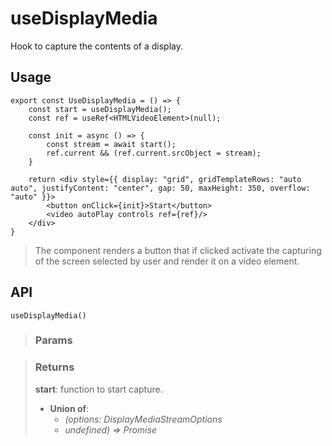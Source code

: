 # useDisplayMedia
Hook to capture the contents of a display.

## Usage

```tsx
export const UseDisplayMedia = () => {
	const start = useDisplayMedia();
	const ref = useRef<HTMLVideoElement>(null);

	const init = async () => {
		const stream = await start();
		ref.current && (ref.current.srcObject = stream);
	}

	return <div style={{ display: "grid", gridTemplateRows: "auto auto", justifyContent: "center", gap: 50, maxHeight: 350, overflow: "auto" }}>
		<button onClick={init}>Start</button>
		<video autoPlay controls ref={ref}/>
	</div>
}

```

> The component renders a button that if clicked activate the capturing of the screen selected by user and render it on a video element.


## API

```tsx
useDisplayMedia()
```

> ### Params
>
>
>

> ### Returns
>
> __start__: function to start capture.
> - __Union of__:  
>     - _(options: DisplayMediaStreamOptions_  
>     - _undefined) => Promise<MediaStream>_  
>